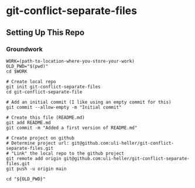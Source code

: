 git-conflict-separate-files
===========================

Setting Up This Repo
--------------------

### Groundwork

```
WORK=(path-to-location-where-you-store-your-work)
OLD_PWD="$(pwd)"
cd $WORK

# Create local repo
git init git-conflict-separate-files
cd git-conflict-separate-file

# Add an initial commit (I like using an empty commit for this)
git commit --allow-empty -m "Initial commit"

# Create this file (README.md)
git add README.md
git commit -m "Added a first version of README.md"

# Create project on github
# Determine project url: git@github.com:uli-heller/git-conflict-separate-files.git
# "Link" the local repo to the github project
git remote add origin git@github.com:uli-heller/git-conflict-separate-files.git
git push -u origin main

cd "${OLD_PWD}"
```
